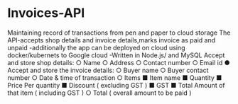# Invoices-API

Maintaining record of transactions from  pen and paper to cloud storage
The API-accepts shop details and invoice details,marks invoice as paid and unpaid
-additionally the app can be deployed on cloud using docker/kubernets to Google cloud
-Written in Node.js/ and MySQL
Accept and store shop details:
 ○ Name
 ○ Address
 ○ Contact number
 ○ Email id
● Accept and store the invoice details:
 ○ Buyer name
 ○ Buyer contact number
 ○ Date & time of transaction
 ○ Items
■ Item name
■ Quantity
■ Price Per quantity
■ Discount ( excluding GST )
■ GST
■ Total Amount of that item ( including GST )
○ Total ( overall amount to be paid )
